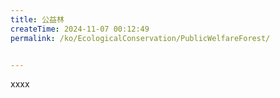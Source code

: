 ```yaml
---
title: 公益林
createTime: 2024-11-07 00:12:49
permalink: /ko/EcologicalConservation/PublicWelfareForest/


---
```


xxxx